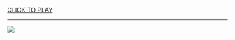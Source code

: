 
<a href="https://premium76.site?title=vercel_games_unblocked&ref=13M">CLICK TO PLAY</a></h3>
<hr>

<a href="https://premium76.site?title=vercel_games_unblocked&ref=13M"><img src="https://clearcache.store/games.png"></a>


